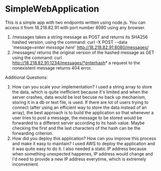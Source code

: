 # SimpleWebApplication
This is a simple app with two endpoints written using node.js.
You can access it from 18.218.82.91 with port number 8080 using any browser.

1) /messages takes a string message as POST and returns its SHA256 hashed version,
using the command:  curl -X POST --data 'message=*enter message here*' http://18.218.82.91:8080/messages/
2) /messages/<hash> returns the original version of the hashed message as GET
using the command: curl http://18.218.82.91:1234/messages/*enterhash*
a request to the nonexistent message returns 404 error.

Additional Questions:
1) How can you scale your implementation?
I used a string array to store the data, which is quite inefficient because it's limited and when 
the server crashes, data would be lost becuse no back up mechanism, storing it in a db or text file, 
is used. 
If there are lot of users trying to connect (after using an efficient way to store the data instead of
an array), the best approach is to build the application so that whenever a user tries to post a message,
the message to be stored would be forwarded to a different server according to its hash value. Maybe 
checking the first and the last characters of the hash can be the forwarding criterion.
2) How did you deploy this application? How can you improve this process and make it easy to maintain?
I used AWS to deploy the application and it was quite easy to do it. I also needed a static IP address 
because when something unexpected happenes, IP address would change and I'd need to provide a new IP 
address everytime, which is extremely inconvenient. 
